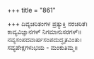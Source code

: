 +++
title = "861"

+++
ದಿವ್ಯಚರಿತಂಗಳ ಪ್ರತ್ಯುಕ್ತಿ ನರಚರಿತೆ।  
ಕಾವ್ಯವಿಜ್ಞಾನಗಳ್ ನಿಗಮಾನುಸರಗಳ್॥  
ನವ್ಯಸಂಪದವಾರ್ಷಸಂಪದುದ್ಧೃತವಿಂತು।  
ಸವ್ಯಪೇಕ್ಷಗಳುಭಯ - ಮಂಕುತಿಮ್ಮ॥  
